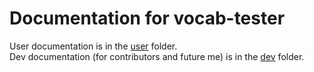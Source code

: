# Documentation for vocab-tester
User documentation is in the [user](user/) folder.  
Dev documentation (for contributors and future me) is in the [dev](dev/) folder.
